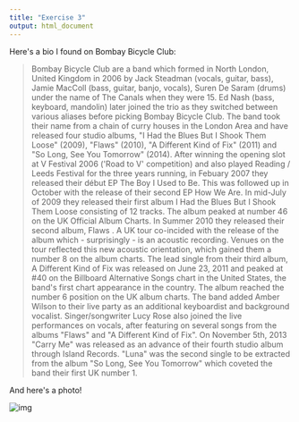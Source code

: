 ```yaml
---
title: "Exercise 3"
output: html_document
---
```





Here's a bio I found on Bombay Bicycle Club:

>Bombay Bicycle Club are a band which formed in North London, United Kingdom in 2006 by Jack Steadman (vocals, guitar, bass), Jamie MacColl (bass, guitar, banjo, vocals), Suren De Saram (drums) under the name of The Canals when they were 15. Ed Nash (bass, keyboard, mandolin) later joined the trio as they switched between various aliases before picking Bombay Bicycle Club. The band took their name from a chain of curry houses in the London Area and have released four studio albums, "I Had the Blues But I Shook Them Loose" (2009), "Flaws" (2010), "A Different Kind of Fix" (2011) and "So Long, See You Tomorrow" (2014).  After winning the opening slot at V Festival 2006 ('Road to V' competition) and also played Reading / Leeds Festival for the three years running, in Febuary 2007 they released their début EP The Boy I Used to Be. This was followed up in October with the release of their second EP How We Are. In mid-July of 2009 they released their first album I Had the Blues But I Shook Them Loose consisting of 12 tracks. The album peaked at number 46 on the UK Official Album Charts.  In Summer 2010 they released their second album, Flaws . A UK tour co-incided with the release of the album which - surprisingly - is an acoustic recording. Venues on the tour reflected this new acoustic orientation, which gained them a number 8 on the album charts.  The lead single from their third album, A Different Kind of Fix was released on June 23, 2011 and peaked at  #40 on the Billboard Alternative Songs chart in the United States, the band's first chart appearance in the country. The album reached the number 6 position on the UK album charts.   The band added Amber Wilson to their live party as an additional keyboardist and background vocalist. Singer/songwriter Lucy Rose also joined the live performances on vocals, after featuring on several songs from the albums "Flaws" and "A Different Kind of Fix".  On November 5th, 2013 "Carry Me" was released as an advance of their fourth studio album through Island Records. "Luna" was the second single to be extracted from the album "So Long, See You Tomorrow" which coveted the band their first UK number 1.

And here's a photo!

![img](http://userserve-ak.last.fm/serve/_/329266.jpg)

